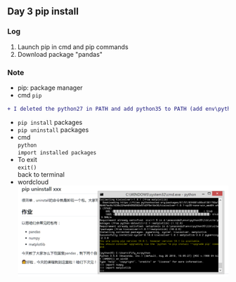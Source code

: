 ## Day 3 pip install
### Log
1. Launch pip in cmd and pip commands
2. Download package "pandas"

### Note
* pip: package manager
* cmd `pip`   
```diff
+ I deleted the python27 in PATH and add python35 to PATH (add env\python35 to find python35 otherwise python command will not work in admin cmd, add env\python35\Scripts otherwise pip command will not work in admin cmd)(pip --version)
```
* `pip install` packages
* `pip uninstall` packages
* cmd  
`python`   
`import installed packages`
* To exit  
`exit()`   
back to terminal
* wordcloud
![homework4](https://github.com/FifyNagi/GirlsInAI-Learning-Diary/blob/master/Others/homework4.png)
